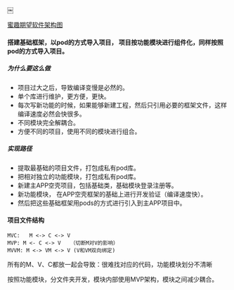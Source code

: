 ￼

[蜜趣期望软件架构图](https://www.draw.io/#HZengSir%2Fdrawio%2Fmaster%2F蜜趣软件架构图.xml)


#### 搭建基础框架，以pod的方式导入项目， 项目按功能模块进行组件化，同样按照pod的方式导入项目。

##### 为什么要这么做

* 项目过大之后，导致编译变慢是必然的。
* 单个库进行维护，更方便，更快。
* 每次写新功能的时候，如果能够新建工程，然后只引用必要的框架文件，这样编译速度必然会快很多。
* 不同模块完全解耦合。
* 方便不同的项目，使用不同的模块进行组合。

##### 实现路径
* 提取最基础的项目文件，打包成私有pod库。
* 把相对独立的功能模块，打包成私有pod库。
* 新建主APP空壳项目，包括基础类，基础模块登录注册等。
* 新功能模块， 在APP空壳框架的基础上进行开发验证（编译速度快）。
* 然后把这些基础框架用pods的方式进行引入到主APP项目中。



#### 项目文件结构

```
MVC:   M <-> C <-> V
MVP: M <- C <-> V	（切断M对V的影响）
MVVM: M <-> VM <-> V (V和VM双向绑定)
```

所有的M、V、C都放一起会导致：很难找对应的代码，功能模块划分不清晰

按照功能模块，分文件夹开发，模块内部使用MVP架构，模块之间减少耦合。

